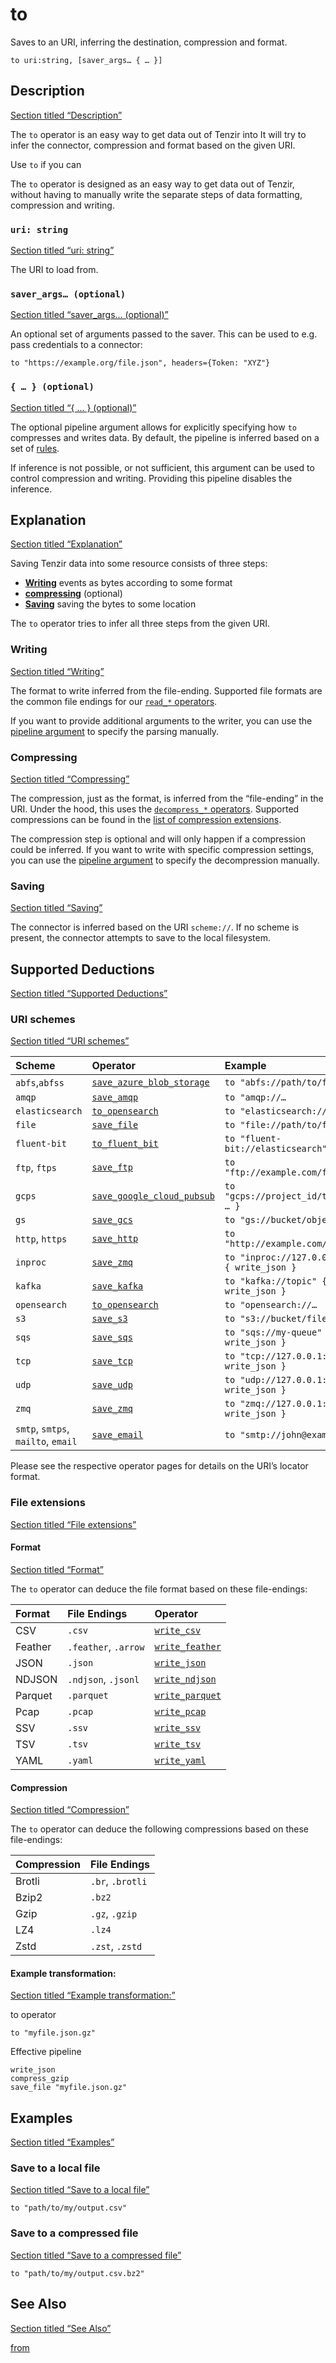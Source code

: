 # to

Saves to an URI, inferring the destination, compression and format.

```tql
to uri:string, [saver_args… { … }]
```

## Description

[Section titled “Description”](#description)

The `to` operator is an easy way to get data out of Tenzir into It will try to infer the connector, compression and format based on the given URI.

Use `to` if you can

The `to` operator is designed as an easy way to get data out of Tenzir, without having to manually write the separate steps of data formatting, compression and writing.

### `uri: string`

[Section titled “uri: string”](#uri-string)

The URI to load from.

### `saver_args… (optional)`

[Section titled “saver\_args… (optional)”](#saver_args-optional)

An optional set of arguments passed to the saver. This can be used to e.g. pass credentials to a connector:

```tql
to "https://example.org/file.json", headers={Token: "XYZ"}
```

### `{ … } (optional)`

[Section titled “{ … } (optional)”](#---optional)

The optional pipeline argument allows for explicitly specifying how `to` compresses and writes data. By default, the pipeline is inferred based on a set of [rules](#explanation).

If inference is not possible, or not sufficient, this argument can be used to control compression and writing. Providing this pipeline disables the inference.

## Explanation

[Section titled “Explanation”](#explanation)

Saving Tenzir data into some resource consists of three steps:

* [**Writing**](#writing) events as bytes according to some format
* [**compressing**](#compressing) (optional)
* [**Saving**](#saving) saving the bytes to some location

The `to` operator tries to infer all three steps from the given URI.

### Writing

[Section titled “Writing”](#writing)

The format to write inferred from the file-ending. Supported file formats are the common file endings for our [`read_*` operators](/reference/operators#parsing).

If you want to provide additional arguments to the writer, you can use the [pipeline argument](#---optional) to specify the parsing manually.

### Compressing

[Section titled “Compressing”](#compressing)

The compression, just as the format, is inferred from the “file-ending” in the URI. Under the hood, this uses the [`decompress_*` operators](/reference/operators#encode--decode). Supported compressions can be found in the [list of compression extensions](#compression).

The compression step is optional and will only happen if a compression could be inferred. If you want to write with specific compression settings, you can use the [pipeline argument](#---optional) to specify the decompression manually.

### Saving

[Section titled “Saving”](#saving)

The connector is inferred based on the URI `scheme://`. If no scheme is present, the connector attempts to save to the local filesystem.

## Supported Deductions

[Section titled “Supported Deductions”](#supported-deductions)

### URI schemes

[Section titled “URI schemes”](#uri-schemes)

| Scheme                             | Operator                                                                    | Example                                        |
| :--------------------------------- | :-------------------------------------------------------------------------- | :--------------------------------------------- |
| `abfs`,`abfss`                     | [`save_azure_blob_storage`](/reference/operators/save_azure_blob_storage)   | `to "abfs://path/to/file.json"`                |
| `amqp`                             | [`save_amqp`](/reference/operators/save_amqp)                               | `to "amqp://…`                                 |
| `elasticsearch`                    | [`to_opensearch`](/reference/operators/to_opensearch)                       | `to "elasticsearch://…`                        |
| `file`                             | [`save_file`](/reference/operators/save_file)                               | `to "file://path/to/file.json"`                |
| `fluent-bit`                       | [`to_fluent_bit`](/reference/operators/to_fluent_bit)                       | `to "fluent-bit://elasticsearch"`              |
| `ftp`, `ftps`                      | [`save_ftp`](/reference/operators/save_ftp)                                 | `to "ftp://example.com/file.json"`             |
| `gcps`                             | [`save_google_cloud_pubsub`](/reference/operators/save_google_cloud_pubsub) | `to "gcps://project_id/topic_id" { … }`        |
| `gs`                               | [`save_gcs`](/reference/operators/save_gcs)                                 | `to "gs://bucket/object.json"`                 |
| `http`, `https`                    | [`save_http`](/reference/operators/save_http)                               | `to "http://example.com/file.json"`            |
| `inproc`                           | [`save_zmq`](/reference/operators/save_zmq)                                 | `to "inproc://127.0.0.1:56789" { write_json }` |
| `kafka`                            | [`save_kafka`](/reference/operators/save_kafka)                             | `to "kafka://topic" { write_json }`            |
| `opensearch`                       | [`to_opensearch`](/reference/operators/to_opensearch)                       | `to "opensearch://…`                           |
| `s3`                               | [`save_s3`](/reference/operators/save_s3)                                   | `to "s3://bucket/file.json"`                   |
| `sqs`                              | [`save_sqs`](/reference/operators/save_sqs)                                 | `to "sqs://my-queue" { write_json }`           |
| `tcp`                              | [`save_tcp`](/reference/operators/save_tcp)                                 | `to "tcp://127.0.0.1:56789" { write_json }`    |
| `udp`                              | [`save_udp`](/reference/operators/save_udp)                                 | `to "udp://127.0.0.1:56789" { write_json }`    |
| `zmq`                              | [`save_zmq`](/reference/operators/save_zmq)                                 | `to "zmq://127.0.0.1:56789" { write_json }`    |
| `smtp`, `smtps`, `mailto`, `email` | [`save_email`](/reference/operators/save_email)                             | `to "smtp://john@example.com"`                 |

Please see the respective operator pages for details on the URI’s locator format.

### File extensions

[Section titled “File extensions”](#file-extensions)

#### Format

[Section titled “Format”](#format)

The `to` operator can deduce the file format based on these file-endings:

| Format  | File Endings         | Operator                                              |
| :------ | :------------------- | :---------------------------------------------------- |
| CSV     | `.csv`               | [`write_csv`](/reference/operators/write_csv)         |
| Feather | `.feather`, `.arrow` | [`write_feather`](/reference/operators/write_feather) |
| JSON    | `.json`              | [`write_json`](/reference/operators/write_json)       |
| NDJSON  | `.ndjson`, `.jsonl`  | [`write_ndjson`](/reference/operators/write_ndjson)   |
| Parquet | `.parquet`           | [`write_parquet`](/reference/operators/write_parquet) |
| Pcap    | `.pcap`              | [`write_pcap`](/reference/operators/write_pcap)       |
| SSV     | `.ssv`               | [`write_ssv`](/reference/operators/write_ssv)         |
| TSV     | `.tsv`               | [`write_tsv`](/reference/operators/write_tsv)         |
| YAML    | `.yaml`              | [`write_yaml`](/reference/operators/write_yaml)       |

#### Compression

[Section titled “Compression”](#compression)

The `to` operator can deduce the following compressions based on these file-endings:

| Compression | File Endings     |
| :---------- | :--------------- |
| Brotli      | `.br`, `.brotli` |
| Bzip2       | `.bz2`           |
| Gzip        | `.gz`, `.gzip`   |
| LZ4         | `.lz4`           |
| Zstd        | `.zst`, `.zstd`  |

#### Example transformation:

[Section titled “Example transformation:”](#example-transformation)

to operator

```tql
to "myfile.json.gz"
```

Effective pipeline

```tql
write_json
compress_gzip
save_file "myfile.json.gz"
```

## Examples

[Section titled “Examples”](#examples)

### Save to a local file

[Section titled “Save to a local file”](#save-to-a-local-file)

```tql
to "path/to/my/output.csv"
```

### Save to a compressed file

[Section titled “Save to a compressed file”](#save-to-a-compressed-file)

```tql
to "path/to/my/output.csv.bz2"
```

## See Also

[Section titled “See Also”](#see-also)

[from](/reference/operators/from)